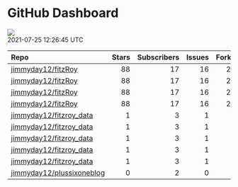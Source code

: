 GitHub Dashboard
================

![](https://github.com/jimmyday12/status/workflows/Render%20Status/badge.svg)  
2021-07-25 12:26:45 UTC

| Repo                                                                      | Stars | Subscribers | Issues | Forks | Status                                                                                                                                                                                | Commit                                                                                                                                                                               |
| :------------------------------------------------------------------------ | ----: | ----------: | -----: | ----: | :------------------------------------------------------------------------------------------------------------------------------------------------------------------------------------ | :----------------------------------------------------------------------------------------------------------------------------------------------------------------------------------- |
| [jimmyday12/fitzRoy](https://github.com/jimmyday12/fitzRoy)               |    88 |          17 |     16 |    20 | [![](https://github.com/jimmyday12/fitzRoy/workflows/R-CMD-check/badge.svg)](https://github.com/jimmyday12/fitzRoy/actions/runs/1049146450)                                           | <a href="https://github.com/jimmyday12/fitzRoy/commit/2394e1378837238940a887332ef2748122d69548" title="fixes #147 - updating error message for `check_source`">2394e1</a>            |
| [jimmyday12/fitzRoy](https://github.com/jimmyday12/fitzRoy)               |    88 |          17 |     16 |    20 | [![](https://github.com/jimmyday12/fitzRoy/workflows/pkgdown/badge.svg)](https://github.com/jimmyday12/fitzRoy/actions/runs/678597120)                                                | <a href="https://github.com/jimmyday12/fitzRoy/commit/2394e1378837238940a887332ef2748122d69548" title="fixes #147 - updating error message for `check_source`">2394e1</a>            |
| [jimmyday12/fitzRoy](https://github.com/jimmyday12/fitzRoy)               |    88 |          17 |     16 |    20 | [![](https://github.com/jimmyday12/fitzRoy/workflows/Commands/badge.svg)](https://github.com/jimmyday12/fitzRoy/actions/runs/882009326)                                               | <a href="https://github.com/jimmyday12/fitzRoy/commit/2394e1378837238940a887332ef2748122d69548" title="fixes #147 - updating error message for `check_source`">2394e1</a>            |
| [jimmyday12/fitzRoy](https://github.com/jimmyday12/fitzRoy)               |    88 |          17 |     16 |    20 | [![](https://github.com/jimmyday12/fitzRoy/workflows/Render%20README/badge.svg)](https://github.com/jimmyday12/fitzRoy/actions/runs/663564569)                                        | <a href="https://github.com/jimmyday12/fitzRoy/commit/43f8751cb4e4c722d8867867913d6930c8d9c30a" title="updating workflows">43f875</a>                                                |
| [jimmyday12/fitzroy\_data](https://github.com/jimmyday12/fitzroy_data)    |     1 |           3 |      1 |     0 | [![](https://github.com/jimmyday12/fitzroy_data/workflows/update%20data/badge.svg)](https://github.com/jimmyday12/fitzroy_data/actions/runs/30566608)                                 | <a href="https://github.com/jimmyday12/fitzroy_data/commit/513395df69da59ea026a522360ebf3542ef535b3" title="Merge branch 'master' of github.com:jimmyday12/fitzroy_data">513395</a>  |
| [jimmyday12/fitzroy\_data](https://github.com/jimmyday12/fitzroy_data)    |     1 |           3 |      1 |     0 | [![](https://github.com/jimmyday12/fitzroy_data/workflows/test%20script/badge.svg)](https://github.com/jimmyday12/fitzroy_data/actions/runs/30568704)                                 | <a href="https://github.com/jimmyday12/fitzroy_data/commit/d1eab30fb9dc7c6b4901b562cf4f2e9006812e67" title="fixing install line">d1eab3</a>                                          |
| [jimmyday12/fitzroy\_data](https://github.com/jimmyday12/fitzroy_data)    |     1 |           3 |      1 |     0 | [![](https://github.com/jimmyday12/fitzroy_data/workflows/schedule%20script/badge.svg)](https://github.com/jimmyday12/fitzroy_data/actions/runs/30568431)                             | <a href="https://github.com/jimmyday12/fitzroy_data/commit/f4691ba1420dbbbece8520463bc737a41826f7b6" title="testing">f4691b</a>                                                      |
| [jimmyday12/fitzroy\_data](https://github.com/jimmyday12/fitzroy_data)    |     1 |           3 |      1 |     0 | [![](https://github.com/jimmyday12/fitzroy_data/workflows/testing%20that%20R%20script%20runs/badge.svg)](https://github.com/jimmyday12/fitzroy_data/actions/runs/30651218)            | <a href="https://github.com/jimmyday12/fitzroy_data/commit/c043fd96eb1477958dfbbdc5bb160d6b99c45e4d" title="Update test_schedule.yml">c043fd</a>                                     |
| [jimmyday12/fitzroy\_data](https://github.com/jimmyday12/fitzroy_data)    |     1 |           3 |      1 |     0 | [![](https://github.com/jimmyday12/fitzroy_data/workflows/get%20new%20data/badge.svg)](https://github.com/jimmyday12/fitzroy_data/actions/runs/1062549805)                            | <a href="https://github.com/jimmyday12/fitzroy_data/commit/8d0d5a0a25287df8abf4bf1d18f5f3e9979ac3a0" title="updating weekly_data_process">8d0d5a</a>                                 |
| [jimmyday12/plussixoneblog](https://github.com/jimmyday12/plussixoneblog) |     0 |           2 |      0 |     1 | [![](https://github.com/jimmyday12/plussixoneblog/workflows/Get%20new%20data%20and%20rebuild%20site/badge.svg)](https://github.com/jimmyday12/plussixoneblog/actions/runs/1064473152) | <a href="https://github.com/jimmyday12/plussixoneblog/commit/6303012b62c117caaaf8007ff31dce8c49c6e6cd" title="Commit from GitHub Actions (Get new data and rebuild site)">630301</a> |
